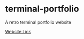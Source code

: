 # terminal-portfolio
A retro terminal portfolio website

[Website Link](https://kratospidey.github.io/terminal-portfolio/)

